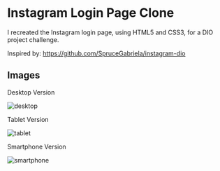 # Instagram Login Page Clone

I recreated the Instagram login page, using HTML5 and CSS3, for a DIO project challenge. 

Inspired by: https://github.com/SpruceGabriela/instagram-dio

## Images

Desktop Version

![desktop](https://user-images.githubusercontent.com/100844295/164944062-2aaa14ed-93af-4f2d-999f-93d81dce1a5b.png)

Tablet Version

![tablet](https://user-images.githubusercontent.com/100844295/164944068-a11d90b5-9e49-4b93-a9ab-d27003c22e69.png)

Smartphone Version

![smartphone](https://user-images.githubusercontent.com/100844295/164944070-d912e9fe-024a-4443-b840-c68544e7eddf.png)
